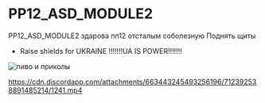 # PP12_ASD_MODULE2
PP12_ASD_MODULE2
здарова пп12 отсталым соболезную
Поднять щиты
* Raise shields for UKRAINE !!!!!!!UA IS POWER!!!!!!!


![пиво и приколы](https://media.discordapp.net/attachments/663443245493256196/712392029904306256/ba6c2272bed60915.jpg?width=1377&height=677)

https://cdn.discordapp.com/attachments/663443245493256196/712392538891485214/1241.mp4
